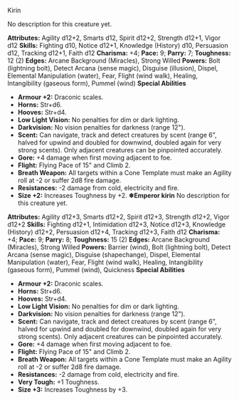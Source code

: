 Kirin

No description for this creature yet.

**Attributes:** Agility d12+2, Smarts d12, Spirit d12+2, Strength d12+1,
Vigor d12
**Skills:** Fighting d10, Notice d12+1, Knowledge (History) d10,
Persuasion d12, Tracking d12+1, Faith d12
**Charisma:** +4; **Pace:** 9; **Parry:** 7; **Toughness:** 12 (2)
**Edges:** Arcane Background (Miracles), Strong Willed
**Powers:** Bolt (lightning bolt), Detect Arcana (sense magic), Disguise
(illusion), Dispel, Elemental Manipulation (water), Fear, Flight (wind
walk), Healing, Intangibility (gaseous form), Pummel (wind)
**Special Abilities**
- **Armour +2:** Draconic scales.
- **Horns:** Str+d6.
- **Hooves:** Str+d4.
- **Low Light Vision:** No penalties for dim or dark lighting.
- **Darkvision:** No vision penalties for darkness (range 12").
- **Scent:** Can navigate, track and detect creatures by scent (range
6", halved for upwind and doubled for downwind, doubled again for very
strong scents). Only adjacent creatures can be pinpointed accurately.
- **Gore:** +4 damage when first moving adjacent to foe.
- **Flight:** Flying Pace of 15" and Climb 2.
- **Breath Weapon:** All targets within a Cone Template must make an
Agility roll at -2 or suffer 2d8 fire damage.
- **Resistances:** -2 damage from cold, electricity and fire.
- **Size +2:** Increases Toughness by +2.
**❄Emperor kirin**
No description for this creature yet.

**Attributes:** Agility d12+3, Smarts d12+2, Spirit d12+3, Strength
d12+2, Vigor d12+2
**Skills:** Fighting d12+1, Intimidation d12+3, Notice d12+3, Knowledge
(History) d12+2, Persuasion d12+4, Tracking d12+3, Faith d12
**Charisma:** +4; **Pace:** 9; **Parry:** 8; **Toughness:** 15 (2)
**Edges:** Arcane Background (Miracles), Strong Willed
**Powers:** Barrier (wind), Bolt (lightning bolt), Detect Arcana (sense
magic), Disguise (shapechange), Dispel, Elemental Manipulation (water),
Fear, Flight (wind walk), Healing, Intangibility (gaseous form), Pummel
(wind), Quickness
**Special Abilities**
- **Armour +2:** Draconic scales.
- **Horns:** Str+d6.
- **Hooves:** Str+d4.
- **Low Light Vision:** No penalties for dim or dark lighting.
- **Darkvision:** No vision penalties for darkness (range 12").
- **Scent:** Can navigate, track and detect creatures by scent (range
6", halved for upwind and doubled for downwind, doubled again for very
strong scents). Only adjacent creatures can be pinpointed accurately.
- **Gore:** +4 damage when first moving adjacent to foe.
- **Flight:** Flying Pace of 15" and Climb 2.
- **Breath Weapon:** All targets within a Cone Template must make an
Agility roll at -2 or suffer 2d8 fire damage.
- **Resistances:** -2 damage from cold, electricity and fire.
- **Very Tough:** +1 Toughness.
- **Size +3:** Increases Toughness by +3.

